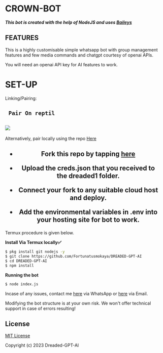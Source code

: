 # CROWN-BOT

***This bot is created with the help of NodeJS and uses [Baileys](https://github.com/adiwajshing/Baileys)***

## FEATURES
This is a highly customisable simple whatsapp bot with group management features and few media commands and chatgpt courtesy of openai APIs.

You will need an openai API key for AI features to work.

# SET-UP

Linking/Pairing:


## ` Pair On reptil`
<h2 align="left">  <a href="https://replit.com/@botdreaded/Pairing-Dreaded"><img src="https://repl.it/badge/github/quiec/whatsasena" />
</a>
</h2>

Alternatively, pair locally using the repo [Here](https://github.com/Fortunatusmokaya/DREADED-PAIRING)

    
<h2 align="center">   

- Fork this repo by tapping  [here](https://github.com/Fortunatusmokaya/DREADED-GPT-AI/fork)


- Upload the creds.json that you received to the dreaded1 folder.

- Connect your fork to any suitable cloud host and deploy.

- Add the environmental variables in .env into your hosting site for bot to work.
</h2>
 
     

     

 



Termux procedure is given below.
 

**Install Via Termux locally✅**


```bash
$ pkg install git nodejs -y
$ git clone https://github.com/Fortunatusmokaya/DREADED-GPT-AI
$ cd DREADED-GPT-AI
$ npm install
```


**Running the bot**
```bash
$ node index.js
```


Incase of any issues, contact me  [here](https://wa.me/+254114018035) via WhatsApp or [here](mokayafortunatus@gmail.com) via Email.

Modifying the bot structure is at your own risk. We won't offer technical support in case of errors resulting!


## License

[MIT License](https://github.com/Fortunatusmokaya/DREADED-GPT-AI/blob/main/LICENSE)

Copyright (c) 2023 Dreaded-GPT-AI

